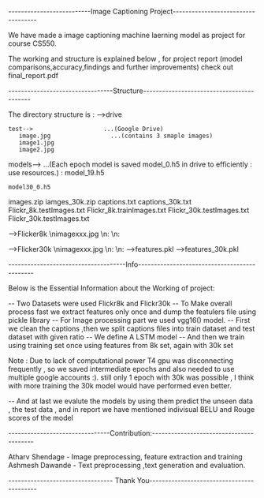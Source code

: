--------------------------Image Captioning Project-----------------------------------

We have made a image captioning machine laerning model as
project for course CS550.

The working and structure is explained below , for project
report (model comparisons,accuracy,findings and further
improvements) check out final_report.pdf

---------------------------------Structure------------------------------------------

The directory structure is :
-->drive 
                    
    test-->                    ...(Google Drive)
       image.jpg                 ...(contains 3 smaple images)
       image1.jpg
       image2.jpg
   models-->                     ...(Each epoch model is saved 
	model_0.h5                   in drive to efficiently
	:                            use resources.)
	:
        model_19.h5
	
	model30_0.h5
   images.zip
   iamges_30k.zip
   captions.txt
   captions_30k.txt
   Flickr_8k.testImages.txt
   Flickr_8k.trainImages.txt
   Flickr_30k.testImages.txt
   Flickr_30k.testImages.txt

-->Flicker8k
     \nimagexxx.jpg
     \n:
     \n:

-->Flicker30k
     \nimagexxx.jpg
     \n:
     \n:
-->features.pkl
-->features_30k.pkl

-------------------------------------Info---------------------------------------------

Below is the Essential Information about the Working of project:

-- Two Datasets were used Flickr8k and Flickr30k
-- To Make overall process fast we extract features only once
and dump the featulers file using pickle library
-- For Image processing part we used vgg16() model.
-- First we clean the captions ,then we split captions files
into train dataset and test dataset with given ratio
-- We define A LSTM model
-- And then we train using training set once using features
from 8k set, again with 30k set

Note : Due to lack of computational power T4 gpu was
disconnecting frequently , so we saved intermediate epochs
and also needed to use multiple google accounts :).
still only 1 epoch with 30k was possible , I think with more
training the 30k model would have performed even better.

-- And at last we evalute the models by using them predict
the unseen data , the test data , and in report we have mentioned
indivisual BELU and Rouge scores of the model

--------------------------------Contribution:----------------------------------------
  
Atharv Shendage - Image preprocessing, feature extraction and training    
Ashmesh Dawande - Text preprocessing ,text generation and evaluation. 

---------------------------------  Thank You------------------------------------------
